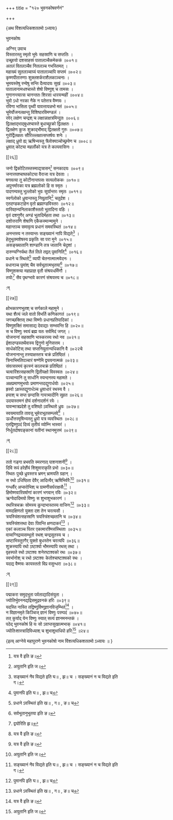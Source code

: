 +++
title = "१२० भुवनकोषवर्णनं"

+++

\{अथ विंशत्यधिकशततमो ऽध्यायः\}

भुवनकोषः  
    
अग्निर् उवाच  
विस्तारस्तु स्मृतो भूमेः सहस्राणि च सप्ततिः ।  
उच्छ्रायो दशसाहस्रं पातालञ्चैकमेककं ॥००१॥  
अतलं वितलञ्चैव नितलञ्च गभस्तिमत् ।  
महाख्यं सुतलञ्चाग्र्यं पातालञ्चापि सप्तमं   ॥००२॥  
कृष्णपीतारुणाः शुक्लशर्कराशैलकाञ्चनाः   ।  
भूमयस्तेषु रम्येषु सन्ति दैत्यादयः सुखं ॥००३॥  
पातालानामधश्चास्ते शेषो विष्णुश् च तामसः   ।  
गुणानन्त्यात्स चानन्ततः शिरसा धारयन्महीं   ॥००४॥  
भुवो ऽधो नरका नैके न पतेत्तत्र वैष्णवः ।  
रविणा भासिता पृथ्वी यावत्तायन्नभो मतं ॥००५॥  
भूमेर्योजनलक्षन्तु विशिष्ठरविमण्डलं ।  
रवेर् लक्षेण चन्द्रश् च लक्षान्नाक्षत्रमिन्दुतः   ॥००६॥  
द्विलक्षाद्भाद्बुधश्चास्ते बुधाच्छुक्रो द्विलक्षतः   ।  
द्विलक्षेण कुजः शुक्राद्भौमाद् द्विलक्षतो गुरुः   ॥००७॥  
गुरोर्द्विलक्षतः सौरित्ल्लक्षात्सप्तर्षयः शनेः   ।  
लक्षाद् ध्रुवो ह्य् ऋषिभ्यस्तु त्रैलोक्यञ्चोच्छ्रयेण च   ॥००८॥  
ध्रुवात् कोट्या महर्लोको यत्र ते कल्पवासिनः ।  

[[२६]]
    
जनो द्विकोटितस्तस्माद्यत्रासन्[^१] सनकादयः ॥००९॥  
जनात्तपश्चाष्तकोट्या वैराजा यत्र देवताः ।  
षणवत्या तु कोटीनान्तपसः सत्यलोककः ॥०१०॥  
अपुनर्मारका यत्र ब्रह्मलोको हि स स्मृतः ।  
पादगम्यस्तु भूल्लोको भुवः सूर्यान्तरः स्मृतः   ॥०११॥  
स्वर्गलोको ध्रुवान्तस्तु नियुतानि[^२] चतुर्दश ।  
एतदण्डकटाहेन वृतो ब्रह्माण्डविस्तरः ॥०१२॥  
वारिवह्न्यनिलाकाशैस्ततो भूतादिना वहिः ।  
वृतं दशगुणैर् अण्डं भूतादिर्महता तथा   ॥०१३॥  
दशोत्तराणि शेषाणि एकैकस्मान्मामुने ।  
महान्तञ्च समावृत्य प्रधानं समवस्थितं ॥०१४॥  
अनन्तस्य न तस्यान्तः सङ्ख्यानं नापि विद्यते[^३] ।  
हेतुभूतमशेषस्य प्रकृतिः सा परा मुने ॥०१५॥  
असङ्ख्यातानि शाण्डानि तत्र जातानि चेदृशां   ।  
दारुण्यग्निर्यथा तैलं तिले तद्वत् पुमानिति[^४] ॥०१६॥  
प्रधाने च स्थितो[^५] व्यापी चेतनात्मात्मवेदनः ।  
प्रधानञ्च पुमांश् चैव सर्वभूतात्मभृतया[^६]   ॥०१७॥  
विष्णुशक्त्या महाप्राज्ञ वृतौ संश्रयधर्मिणौ   ।  
तयोः[^७] सैव पृथग्भावे कारणं संश्रयस्य च   ॥०१८॥  
    
:न्  
    
[^१]: यत्र वै इति ङ॥  
    
[^२]: अयुतानि इति ज॥  
    
[^३]: सङ्ख्यानं नैव विद्यते इति घ॥ , झ॥ च । सङ्ख्यानं न च विद्यते इति  
ग।  
    
[^४]: पुमानपि इति घ॥ , झ॥ च  
    
[^५]: प्रधाने ऽवस्थितं इति ख॥ , ग॥ , ङ॥ च  
    
[^६]: सर्वभूतानुभूतया इति ङ॥  
    
[^७]: द्वयोरिति झ॥  

[[२७]]
    
क्षोभकारणभूतश् च सर्गकाले महामुने ।  
यथा शैत्यं जले वातो विभर्ति कणिकागतं ॥०१९॥  
जगच्छक्तिस् तथा विष्णोः प्रधानप्रतिपादिकां ।  
विष्णुशक्तिं समासाद्य देवाद्याः सम्भवन्ति हि   ॥०२०॥  
स च विष्णुः स्वयं ब्रह्म यतः सर्वमिदं जगत्   ।  
योजनानां सहस्राणि भास्करस्य रथो नव ॥०२१॥  
ईशादण्डस्तथैवास्य द्विगुणो मुनिसत्तम ।  
सार्धकोटिस् तथा सप्तनियुतान्यधिकानि वै ॥०२२चे  
योजनानान्तु तस्याक्षस्तत्र चक्रं प्रतिष्ठितं ।  
त्रिनाभिमतिपञ्चारं षण्णेमि द्व्ययनात्मकं   ॥०२३॥  
संवत्सरमयं कृत्स्नं कालचक्रं प्रतिष्ठितं   ।  
चत्वारिंशत्सहस्राणि द्वितीयक्षो विवस्वतः ॥०२४॥  
पञ्चान्यानि तु सार्धानि स्यन्दनस्य महामते ।  
अक्षप्रमाणमुभयोः प्रमाणन्तदद्युगार्धयोः   ॥०२५॥  
ह्रस्वो ऽक्षस्तद्युगार्धञ्च ध्रुवाधारं रथस्य वै   ।  
हयाश् च सप्त छन्दांसि गायत्र्यादीनि सुव्रत ॥०२६॥  
उदयास्तमनं ज्ञेयं दर्शनादर्शनं रवेः ।  
यावन्मात्रप्रदेशे तु वशिष्ठो ऽवस्थितो ध्रुवः   ॥०२७॥  
स्वयमायाति तावत्तु भूमेराभूतसम्प्लवे[^१] ।  
ऊर्धोत्तरमृषिभ्यस्तु ध्रुवो यत्र व्यवस्थितः ॥०२८॥  
एतद्विष्णुपदं दिव्यं तृतीयं व्योम्नि भास्वरं   ।  
निर्धूतदोषपङ्कानां यतीनां स्थानमुत्तमं   ॥०२९॥  
    
:न्  
    
[^१]: भूमेराहूतसम्प्लवे इति घ॥ , ज॥ च  

[[२८]]
    
ततो गङ्गा प्रभवति स्मरणात् पाशनाशनी[^१] ।  
दिवि रूपं हरेर्ज्ञेयं शिशुमाराकृति प्रभो ॥०३०॥  
स्थितः पुच्छे ध्रुवस्तत्र भ्रमन् भ्रामयति ग्रहान् ।  
स रथो ऽधिष्ठिता देवैर् आदित्यैर् ऋषिभिर्वरैः[^२]   ॥०३१॥  
गन्धर्वैर् अप्सरोभिश् च ग्रामणीसर्पराक्षसैः[^३]   ।  
हिमोष्णवारिवर्षाणां कारणं भगवान् रविः   ॥०३२॥  
ऋग्वेदादिमयो विष्णुः स शुभाशुभकारणं   ।  
रथस्त्रिचक्रः सोमस्य कुन्दाभास्तस्य वाजिनः[^४] ॥०३३॥  
वामदक्षिणतो युक्ता दश तेन चरत्यसौ ।  
त्रयस्त्रिंशत्सहस्राणि त्रयस्त्रिंशच्छतानि च ॥०३४॥  
त्रयस्त्रिंशत्तथा देवाः पिवन्ति क्षणदाकरं[^५]   ।  
एकां कलाञ्च पितर एकामारश्मिसंस्थिताः ॥०३५॥  
वाय्वग्निद्रव्यसम्भूतो रथश् चन्द्रसुतस्य च ।  
अष्टाभिस्तुरगैर् युक्तो बुधस्तेन चरत्यपि ॥०३६॥  
शुक्रस्यापि रथो ऽष्टाश्वो भौमस्यापि रथस् तथा   ।  
वृहस्पते रथो ऽष्टाश्वः शनेरष्टाश्वको रथः   ॥०३७॥  
स्वर्भानोश् च रथो ऽष्टाश्वः केतोश्चाष्टाश्वको रथः   ।  
यदद्य वैष्णवः कायस्ततो विप्र वसुन्धरा ॥०३८॥  
    
:न्  
    
[^१]: सर्वपापप्रणाशिनीति ज॥  
    
[^२]: ऋषभो रवेरिति ग॥ , घ॥ , ङ॥ , ज॥ च  
    
[^३]: सरथ इत्य् आदिः, राक्षसैर् इत्यन्तः पाठः झ॥ पुस्तके  
नास्ति  
    
[^४]: कुन्दाभास्तत्र वाजिन इति क॥ , घ॥ , ङ॥ च  
    
[^५]: क्षणदाचरमिति झ॥  

[[२९]]
    
पद्माकरा समुद्भूता पर्वताद्यादिसंयुता ।  
ज्योतिर्भुवननद्यद्रिसमुद्रवनकं हरिः ॥०३९॥  
यदस्ति नास्ति तद्विष्णुर्विष्णुज्ञानविजृम्भितं[^१]   ।  
न विज्ञानमृते किञ्चिज् ज्ञानं विष्णुः परम्पदं   ॥०४०॥  
तत् कुर्याद् येन विष्णुः स्यात् सत्यं ज्ञानमनन्तकं   ।  
पठेद् भुवनकोषं हि यः सो ऽवाप्तसुखात्मभाक्   ॥०४१॥  
ज्योतिःशास्त्रादिविध्याश् च शुभाशुभाधिपो हरिः[^२]  ॥२४॥  
    
\{इत्य् आग्नेये महापुराणे भुवनकोषो नाम विंशत्यधिकशततमो ऽध्यायः ॥  }
    